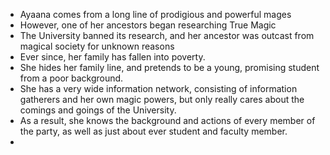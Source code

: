 - Ayaana comes from a long line of prodigious and powerful mages
- However, one of her ancestors began researching True Magic
- The University banned its research, and her ancestor was outcast from magical society for unknown reasons
- Ever since, her family has fallen into poverty.
- She hides her family line, and pretends to be a young, promising student from a poor background.
- She has a very wide information network, consisting of information gatherers and her own magic powers, but only really cares about the comings and goings of the University.
- As a result, she knows the background and actions of every member of the party, as well as just about ever student and faculty member.
- 